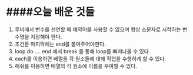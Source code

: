 ####오늘 배운 것들
==============================
1. 루비에서 변수를 선언할 때 예약어를 사용할 수 없으며 항상 소문자로 시작하는 변수명을 지정해야 한다.
2. 조건문 마지막에는 end를 붙여주어야한다.
3. loop do .... end 에서 break 를 통해 loop를 빠져나올 수 있다.
4. each를 이용하면 배열을 각 원소들에 대해 작업을 수행하게 할 수 있다.
5. 해쉬를 이용하면 배열의 각 원소에 이름을 부여할 수 있다.
